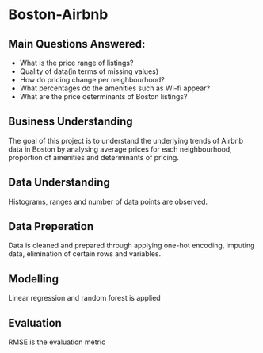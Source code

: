 # Boston-Airbnb

## Main Questions Answered:
- What is the price range of listings?
- Quality of data(in terms of missing values)
- How do pricing change per neighbourhood?
- What percentages do the amenities such as Wi-fi appear?
- What are the price determinants of Boston listings?


## Business Understanding
The goal of this project is to understand the underlying trends of Airbnb data in Boston by analysing average prices for each neighbourhood, proportion of amenities and determinants of pricing.

## Data Understanding
Histograms, ranges and number of data points are observed.

## Data Preperation
Data is cleaned and prepared through applying one-hot encoding, imputing data, elimination of certain rows and variables.

## Modelling
Linear regression and random forest is applied

## Evaluation
RMSE is the evaluation metric
